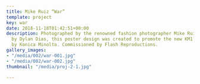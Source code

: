 ```yaml
---
title: Mike Ruiz “War”
template: project
key: war
date: 2018-11-18T01:42:51+00:00
description: Photographed by the renowned fashion photographer Mike Ruiz and written
  by Dylan Dias, this poster design was created to promote the new KM1 digital press
  by Konica Minolta. Commissioned by Flash Reproductions.
gallery_images:
- "/media/002/war-001.jpg"
- "/media/002/war-002.jpg"
thumbnail: "/media/proj-2-1.jpg"

---
```


